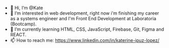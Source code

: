 - 👋 Hi, I’m @Kate
- 👀 I’m interested in web development, right now i'm finishing my career as a systems engineer and I'm Front End Development at Laboratoria (Bootcamp).
- 🌱 I’m currently learning HTML, CSS, JavaScript, Firebase, Git, Figma and REACT.
- 📫 How to reach me: https://www.linkedin.com/in/katerine-ipuz-lopez/

<!---
Kate1513/Kate1513 is a ✨ special ✨ repository because its `README.md` (this file) appears on your GitHub profile.
You can click the Preview link to take a look at your changes.
--->
